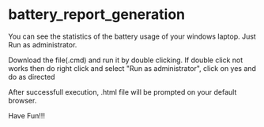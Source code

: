 # battery_report_generation
You can see the statistics of the battery usage of your windows laptop. Just Run as administrator. 

Download the file(.cmd) and run it by double clicking.
If double click not works then do right click and select "Run as administrator", click on yes and do as directed

After successfull execution, .html file will be prompted on your default browser.

Have Fun!!!

